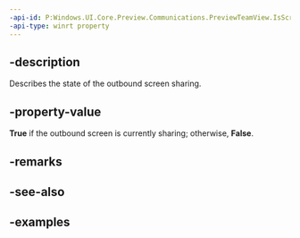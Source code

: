 ```yaml
---
-api-id: P:Windows.UI.Core.Preview.Communications.PreviewTeamView.IsScreenSharing
-api-type: winrt property
---
```


## -description
Describes the state of the outbound screen sharing.

## -property-value
**True** if the outbound screen is currently sharing; otherwise, **False**.

## -remarks

## -see-also

## -examples

